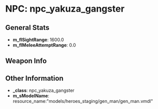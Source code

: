 # NPC: npc_yakuza_gangster

## General Stats

- **m_flSightRange**: 1600.0
- **m_flMeleeAttemptRange**: 0.0

## Weapon Info


## Other Information

- **_class**: npc_yakuza_gangster
- **m_sModelName**: resource_name:"models/heroes_staging/gen_man/gen_man.vmdl"
